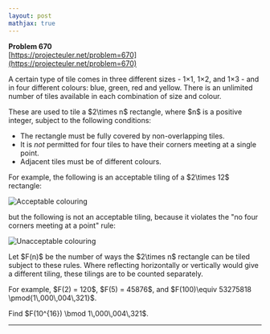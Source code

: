 ```yaml
---
layout: post
mathjax: true
---
```

**Problem 670**  
[https://projecteuler.net/problem=670](https://projecteuler.net/problem=670)

<p>A certain type of tile comes in three different sizes - 1×1, 1×2, and 1×3 - and in four different colours: blue, green, red and yellow. There is an unlimited number of tiles available in each combination of size and colour.</p>

<p>These are used to tile a $2\times n$ rectangle, where $n$ is a positive integer, subject to the following conditions:</p>
<ul>
<li>The rectangle must be fully covered by non-overlapping tiles.</li>
<li>It is <i>not</i> permitted for four tiles to have their corners meeting at a single point.</li>
<li>Adjacent tiles must be of different colours.</li>
</ul>

<p>For example, the following is an acceptable tiling of a $2\times 12$ rectangle:</p>

<div class="center">
<img src="https://projecteuler.net/project/images/p670_strip_acceptable.png" alt="Acceptable colouring" />
</div>

<p>but the following is not an acceptable tiling, because it violates the "no four corners meeting at a point" rule:</p>

<div class="center">
<img src="https://projecteuler.net/project/images/p670_strip_unacceptable.png" alt="Unacceptable colouring" />
</div>

<p>Let $F(n)$ be the number of ways the $2\times n$ rectangle can be tiled subject to these rules. Where reflecting horizontally or vertically would give a different tiling, these tilings are to be counted separately.</p>

<p>For example, $F(2) = 120$, $F(5) = 45876$, and $F(100)\equiv 53275818 \pmod{1\,000\,004\,321}$.</p>
<p>Find $F(10^{16}) \bmod 1\,000\,004\,321$.</p>


---
